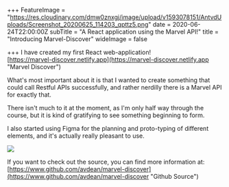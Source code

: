 +++
FeatureImage = "https://res.cloudinary.com/dmw0znxgj/image/upload/v1593078151/AntvdUploads/Screenshot_20200625_114203_qpttz5.png"
date = 2020-06-24T22:00:00Z
subTitle = "A React application using the Marvel API!"
title = "Introducing Marvel-Discover"
wideImage = false

+++
I have created my first React web-application!  
[https://marvel-discover.netlify.app](https://marvel-discover.netlify.app "Marvel Discover")

What's most important about it is that I wanted to create something that could call Restful APIs successfully, and rather nerdilly there is a Marvel API for exactly that. 

There isn't much to it at the moment, as I'm only half way through the course, but it is kind of gratifying to see something beginning to form.

I also started using Figma for the planning and proto-typing of different elements, and it's actually really pleasant to use. 

![](https://res.cloudinary.com/dmw0znxgj/image/upload/v1593078666/AntvdUploads/Screenshot_20200625_115046_oztpmd.png)

If you want to check out the source, you can find more information at:  
[https://www.github.com/avdean/marvel-discover](https://www.github.com/avdean/marvel-discover "Github Source")
